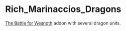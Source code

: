 # Rich_Marinaccios_Dragons

[The Battle for Wesnoth](https://www.wesnoth.org/) addon with several dragon units.
